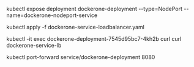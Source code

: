 kubectl expose deployment dockerone-deployment --type=NodePort --name=dockerone-nodeport-service

kubectl apply -f dockerone-service-loadbalancer.yaml

kubectl -it exec dockerone-deployment-7545d95bc7-4kh2b curl curl dockerone-service-lb

kubectl port-forward service/dockerone-deployment 8080